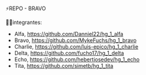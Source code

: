 ⚡️REPO - BRAVO

🧍‍♂️integrantes:

  - Alfa, https://github.com/Danniel22/hg_1_alfa
  - Bravo, https://github.com/MykeFuchs/hg_1_bravo
  - Charlie, https://github.com/luis-epico/hg_1_charlie
  - Delta, https://github.com/fucho17/hg_1_delta
  - Echo, https://github.com/hebertjosedev/hg_1_echo
  - Tita, https://github.com/simetb/hg_1_tita
